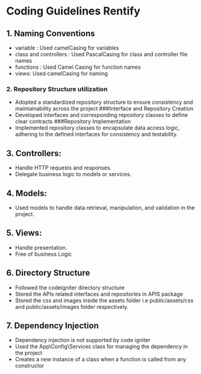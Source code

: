 # Coding Guidelines Rentify

## 1. Naming Conventions
- variable : Used camelCasing for variables 
- class and controllers : Used PascalCasing for class and controller file names
- functions : Used Camel Casing for function names
- views: Used camelCasing for naming

### 2. Repository Structure utilization
- Adopted a standardized repository structure to ensure consistency and maintainability across the project
###Interface and Repository Creation
- Developed interfaces and corresponding repository classes to define clear contracts 
###Repository Implementation
- Implemented repository classes to encapsulate data access logic, adhering to the defined interfaces for consistency and testability.

## 3. Controllers:
- Handle HTTP requests and responses.
- Delegate business logic to models or services.

## 4. Models:
- Used models to handle data retrieval, manipulation, and validation in the project.

## 5. Views:
- Handle presentation.
- Free of business Logic

## 6. Directory Structure
- Followed the codeigniter directory structure
- Stored the APIs related interfaces and repositories in APIS package
- Stored the css and images inside the assets folder i.e public/assets/css and public/assets/images folder respectively.
## 7. Dependency Injection 
- Dependency injection is not supported by code igniter 
- Used the App\Config\Services class for managing the dependency in the project
- Creates a new instance of a class when a function is called from any constructor